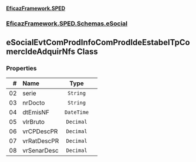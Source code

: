 #### [EficazFramework.SPED](EficazFrameworkSPED.md 'EficazFramework SPED')
### [EficazFramework.SPED.Schemas.eSocial](EficazFramework.SPED.Schemas.eSocial.md 'EficazFramework.SPED.Schemas.eSocial')

## eSocialEvtComProdInfoComProdIdeEstabelTpComercIdeAdquirNfs Class
### Properties

| # | Name | Type | |
| ---: | :--- | :---: | :--- |
| 02 | serie | `String` |  |
| 03 | nrDocto | `String` |  |
| 04 | dtEmisNF | `DateTime` |  |
| 05 | vlrBruto | `Decimal` |  |
| 06 | vrCPDescPR | `Decimal` |  |
| 07 | vrRatDescPR | `Decimal` |  |
| 08 | vrSenarDesc | `Decimal` |  |
